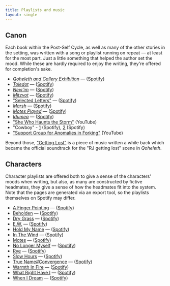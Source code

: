 ```yaml
---
title: Playlists and music
layout: single
---
```


## Canon

Each book within the Post-Self Cycle, as well as many of the other stories in the setting, was written with a song or playlist running on repeat — at least for the most part. Just a little something that helped the author set the mood. While these are hardly required to enjoy the writing, they're offered for completion's sake.
* [*Qoheleth and Gallery Exhibition*](qoheleth) — ([Spotify](https://open.spotify.com/playlist/5zRXvPUVxSuGjpzVu4N2Qw?si=8e5bdf5d974a4487))
* [*Toledot*](toledot) — ([Spotify](https://open.spotify.com/playlist/0irVoAkYEVR7LBrI9M1q5Z?si=1525f4d1b2c24195))
* [*Nevi'im*](neviim) — ([Spotify](https://open.spotify.com/playlist/5WqgcXtf6aIElLvwUskvAH?si=b6c7f22427044416))
* [*Mitzvot*](mitzvot) — ([Spotify](https://open.spotify.com/playlist/57ltPyWR4rRB65MHabWxVA?si=af174d0a468442e5))
* ["Selected Letters"](selected-letters) — ([Spotify](https://open.spotify.com/playlist/1QvvLpL09kGQMZnTstUD4f?si=b7637a76d39d43f7))
* [*Marsh*](marsh) — ([Spotify](https://open.spotify.com/playlist/37NQwp1zOcjN7eANsbFwuz?si=2cfac81bc27f4ed9))
* [*Motes Played*](motes-played) — ([Spotify](https://open.spotify.com/playlist/4zq0qWWk8VwNZj4YUePKBU?si=6ef6afd07b8942a9))
* [*Idumea*]() — ([Spotify]())
* ["She Who Haunts the Storm"](https://www.youtube.com/watch?v=1lTYPvArbGo) (YouTube)
* "Cowboy" - [1](https://open.spotify.com/track/62qiyZxpfg6wEIV6S5PE9y?si=1a6179b30b064d5a) (Spotify), [2](https://open.spotify.com/track/0HoaLXRp7jJtdQFunUyUGc?si=9ee056fef66e491c) (Spotify)
* ["Support Group for Anomalies in Forking"](https://youtu.be/J0taTmgq3qw) (YouTube)

Beyond those, ["Getting Lost"](/getting-lost.mp3) is a piece of music written a while back which became the official soundtrack for the "RJ getting lost" scene in *Qoheleth*.

## Characters

Character playlists are offered both to give a sense of the characters' moods when writing, but also, as many are constructed by fictive headmates, they give a sense of how the headmates fit into the system. Note that the pages are generated via an export tool, so the playlists themselves on Spotify may differ.


* [A Finger Pointing](characters/a-finger-pointing) — ([Spotify](https://open.spotify.com/playlist/2QYpTCKwIgEsKdS2inwa40?si=2b6332ae2b5e456c))
* [Beholden](characters/beholden) — ([Spotify](https://open.spotify.com/playlist/4Ss7qZaqKcHMKIyW6BDIOJ?si=2113e9d0038d4d54))
* [Dry Grass](characters/dry-grass) — ([Spotify](https://open.spotify.com/playlist/50CL0FiPgekXLmL8482CNY?si=438bc6db1d0a4467))
* [E.W.](characters/e.w.) — ([Spotify](https://open.spotify.com/playlist/1miAzrALWxOkGThXRWdcJv?si=d13cb68e2ca04e18))
* [Hold My Name](characters/hold-my-name) — ([Spotify](https://open.spotify.com/playlist/2ZmEkZn2i29GB2UVUpyPJX?si=dae11a8656db4781))
* [In The Wind](characters/in-the-wind) — ([Spotify](https://open.spotify.com/playlist/3sFDlp0ag3MoNCwOtcgcql?si=487ae4616df34b60))
* [Motes](characters/motes) — ([Spotify](https://open.spotify.com/playlist/4am3VwkPeIoEisnZmlxRdy?si=11e2607918b24ff4))
* [No Longer Myself](characters/no-longer-myself) — ([Spotify](https://open.spotify.com/playlist/6deOHtEuROJ1KnWgz8F6qG?si=98647eb0c17d43a0))
* [Rye](characters/rye) — ([Spotify](https://open.spotify.com/playlist/0dMbsWYzA6ikZzrE4KUxEs?si=db907bf4a3034fc6))
* [Slow Hours](characters/slow-hours) — ([Spotify](https://open.spotify.com/playlist/4TQnMa1oCg4IZahkgE5xPz?si=36349bd5ec1b4cdf))
* [True Name#Convergence](characters/true-name-tagged-convergence) — ([Spotify](https://open.spotify.com/playlist/1HbG94v5v1bTbhxvhwWpzK?si=bead9b526ef34afa))
* [Warmth In Fire](characters/warmth-in-fire) — ([Spotify](https://open.spotify.com/playlist/0ibAeEhpT8z72TjY09b8E7?si=5680a91de60743fe))
* [What Right Have I](characters/what-right-have-i) — ([Spotify](https://open.spotify.com/playlist/6PDUAk3udMZhPAWZXYRcfe?si=4ae948eeb7e946bb))
* [When I Dream](characters/when-i-dream) — ([Spotify](https://open.spotify.com/playlist/6CaNEK3PFX0Yf13eU8eeBA?si=5e8ca36318894ff0))

